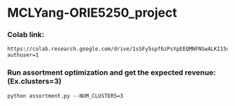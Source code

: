 # MCLYang-ORIE5250_project
### Colab link: 
```
https://colab.research.google.com/drive/1sSFy5spf6zPsYpEEQMNFNSwALKI15uTy?authuser=1
```

### Run assortment optimization and get the expected revenue:(Ex.clusters=3) 
```
python assortment.py --NUM_CLUSTERS=3
```
